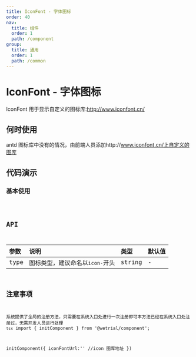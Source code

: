 ```yaml
---
title: IconFont - 字体图标
order: 40
nav:
  title: 组件
  order: 1
  path: /component
group:
  title: 通用
  order: 1
  path: /common
---
```


# IconFont - 字体图标

IconFont 用于显示自定义的图标库:http://www.iconfont.cn/

## 何时使用

antd 图标库中没有的情况，由前端人员添加http://www.iconfont.cn/上自定义的图库

## 代码演示

### 基本使用

<code src="./demos/base.tsx" />

## API

| 参数 | 说明                            | 类型   | 默认值 |
| :--- | :------------------------------ | :----- | :----- |
| type | 图标类型，建议命名以`icon-`开头 | string | -      |

## 注意事项

系统提供了全局的注册方法，只需要在系统入口处进行一次注册即可本方法已经在系统入口处注册过，无需开发人员进行处理 `tsx` import { initComponent } from '@wetrial/component';

initComponent({ iconFontUrl:'' //icon 图库地址 })

```

```
